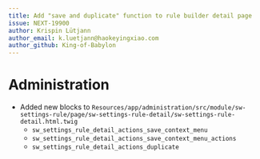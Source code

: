 ```yaml
---
title: Add "save and duplicate" function to rule builder detail page
issue: NEXT-19900
author: Krispin Lütjann
author_email: k.luetjann@haokeyingxiao.com
author_github: King-of-Babylon
---
```

# Administration
* Added new blocks to `Resources/app/administration/src/module/sw-settings-rule/page/sw-settings-rule-detail/sw-settings-rule-detail.html.twig`
    * `sw_settings_rule_detail_actions_save_context_menu`
    * `sw_settings_rule_detail_actions_save_context_menu_actions`
    * `sw_settings_rule_detail_actions_duplicate`
